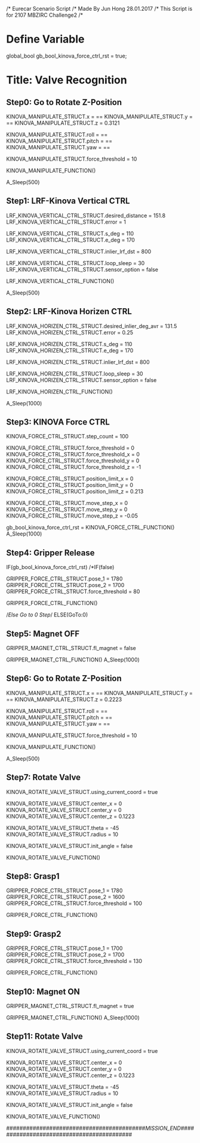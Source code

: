 /* Eurecar Scenario Script 
/* Made By Jun Hong 28.01.2017
/* This Script is for 2107 MBZIRC Challenge2
/*

# Define Variable
global_bool gb_bool_kinova_force_ctrl_rst = true;

# Title: Valve Recognition

## Step0: Go to Rotate Z-Position

KINOVA_MANIPULATE_STRUCT.x = ==
KINOVA_MANIPULATE_STRUCT.y = ==
KINOVA_MANIPULATE_STRUCT.z = 0.3121

KINOVA_MANIPULATE_STRUCT.roll = ==
KINOVA_MANIPULATE_STRUCT.pitch = ==
KINOVA_MANIPULATE_STRUCT.yaw = ==

KINOVA_MANIPULATE_STRUCT.force_threshold = 10

KINOVA_MANIPULATE_FUNCTION()

A_Sleep(500)


## Step1: LRF-Kinova Vertical CTRL

LRF_KINOVA_VERTICAL_CTRL_STRUCT.desired_distance = 151.8
LRF_KINOVA_VERTICAL_CTRL_STRUCT.error = 1

LRF_KINOVA_VERTICAL_CTRL_STRUCT.s_deg = 110
LRF_KINOVA_VERTICAL_CTRL_STRUCT.e_deg = 170

LRF_KINOVA_VERTICAL_CTRL_STRUCT.inlier_lrf_dst = 800

LRF_KINOVA_VERTICAL_CTRL_STRUCT.loop_sleep = 30
LRF_KINOVA_VERTICAL_CTRL_STRUCT.sensor_option = false

LRF_KINOVA_VERTICAL_CTRL_FUNCTION()

A_Sleep(500)

## Step2: LRF-Kinova Horizen CTRL

LRF_KINOVA_HORIZEN_CTRL_STRUCT.desired_inlier_deg_avr = 131.5
LRF_KINOVA_HORIZEN_CTRL_STRUCT.error = 0.25

LRF_KINOVA_HORIZEN_CTRL_STRUCT.s_deg = 110
LRF_KINOVA_HORIZEN_CTRL_STRUCT.e_deg = 170

LRF_KINOVA_HORIZEN_CTRL_STRUCT.inlier_lrf_dst = 800

LRF_KINOVA_HORIZEN_CTRL_STRUCT.loop_sleep = 30
LRF_KINOVA_HORIZEN_CTRL_STRUCT.sensor_option = false

LRF_KINOVA_HORIZEN_CTRL_FUNCTION()

A_Sleep(1000)


## Step3: KINOVA Force CTRL

KINOVA_FORCE_CTRL_STRUCT.step_count = 100

KINOVA_FORCE_CTRL_STRUCT.force_threshold = 0
KINOVA_FORCE_CTRL_STRUCT.force_threshold_x = 0
KINOVA_FORCE_CTRL_STRUCT.force_threshold_y = 0
KINOVA_FORCE_CTRL_STRUCT.force_threshold_z = -1

KINOVA_FORCE_CTRL_STRUCT.position_limit_x = 0
KINOVA_FORCE_CTRL_STRUCT.position_limit_y = 0
KINOVA_FORCE_CTRL_STRUCT.position_limit_z = 0.213

KINOVA_FORCE_CTRL_STRUCT.move_step_x = 0
KINOVA_FORCE_CTRL_STRUCT.move_step_y = 0
KINOVA_FORCE_CTRL_STRUCT.move_step_z = -0.05

gb_bool_kinova_force_ctrl_rst = KINOVA_FORCE_CTRL_FUNCTION()
A_Sleep(1000)

## Step4: Gripper Release

IF(gb_bool_kinova_force_ctrl_rst)
/*IF(false)

GRIPPER_FORCE_CTRL_STRUCT.pose_1 = 1780
GRIPPER_FORCE_CTRL_STRUCT.pose_2 = 1700
GRIPPER_FORCE_CTRL_STRUCT.force_threshold = 80

GRIPPER_FORCE_CTRL_FUNCTION()

/*Else Go to 0 Step*/
ELSE(GoTo:0)
## Step5: Magnet OFF

GRIPPER_MAGNET_CTRL_STRUCT.fl_magnet = false

GRIPPER_MAGNET_CTRL_FUNCTION()
A_Sleep(1000)

## Step6: Go to Rotate Z-Position

KINOVA_MANIPULATE_STRUCT.x = ==
KINOVA_MANIPULATE_STRUCT.y = ==
KINOVA_MANIPULATE_STRUCT.z = 0.2223

KINOVA_MANIPULATE_STRUCT.roll = ==
KINOVA_MANIPULATE_STRUCT.pitch = ==
KINOVA_MANIPULATE_STRUCT.yaw = ==

KINOVA_MANIPULATE_STRUCT.force_threshold = 10

KINOVA_MANIPULATE_FUNCTION()

A_Sleep(500)

## Step7: Rotate Valve

KINOVA_ROTATE_VALVE_STRUCT.using_current_coord = true

KINOVA_ROTATE_VALVE_STRUCT.center_x = 0
KINOVA_ROTATE_VALVE_STRUCT.center_y = 0
KINOVA_ROTATE_VALVE_STRUCT.center_z = 0.1223

KINOVA_ROTATE_VALVE_STRUCT.theta = -45
KINOVA_ROTATE_VALVE_STRUCT.radius = 10

KINOVA_ROTATE_VALVE_STRUCT.init_angle = false

KINOVA_ROTATE_VALVE_FUNCTION()


## Step8: Grasp1

GRIPPER_FORCE_CTRL_STRUCT.pose_1 = 1780
GRIPPER_FORCE_CTRL_STRUCT.pose_2 = 1600
GRIPPER_FORCE_CTRL_STRUCT.force_threshold = 100

GRIPPER_FORCE_CTRL_FUNCTION()

## Step9: Grasp2

GRIPPER_FORCE_CTRL_STRUCT.pose_1 = 1700
GRIPPER_FORCE_CTRL_STRUCT.pose_2 = 1700
GRIPPER_FORCE_CTRL_STRUCT.force_threshold = 130

GRIPPER_FORCE_CTRL_FUNCTION()

## Step10: Magnet ON

GRIPPER_MAGNET_CTRL_STRUCT.fl_magnet = true

GRIPPER_MAGNET_CTRL_FUNCTION()
A_Sleep(1000)


## Step11: Rotate Valve

KINOVA_ROTATE_VALVE_STRUCT.using_current_coord = true

KINOVA_ROTATE_VALVE_STRUCT.center_x = 0
KINOVA_ROTATE_VALVE_STRUCT.center_y = 0
KINOVA_ROTATE_VALVE_STRUCT.center_z = 0.1223

KINOVA_ROTATE_VALVE_STRUCT.theta = -45
KINOVA_ROTATE_VALVE_STRUCT.radius = 10

KINOVA_ROTATE_VALVE_STRUCT.init_angle = false

KINOVA_ROTATE_VALVE_FUNCTION()

##########################################_MISSION_END_##########################################
